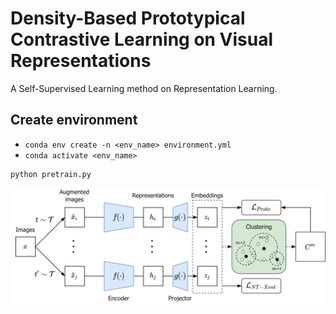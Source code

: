# Density-Based Prototypical Contrastive Learning on Visual Representations
A Self-Supervised Learning method on Representation Learning.

## Create environment
- ```conda env create -n <env_name> environment.yml```
- ```conda activate <env_name>```

```
python pretrain.py
```

<img src="./figures/DBPCL_framework.png">